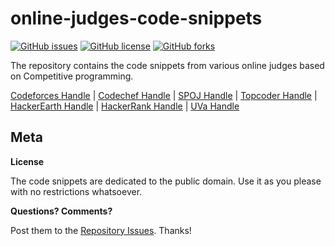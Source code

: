 # online-judges-code-snippets
[![GitHub issues](https://img.shields.io/github/issues/prashantgpt91/online-judges-code-snippets.svg?style=plastic)](https://github.com/prashantgpt91/online-judges-code-snippets/issues) [![GitHub license](https://img.shields.io/badge/license-MIT-blue.svg?style=plastic)](https://raw.githubusercontent.com/prashantgpt91/online-judges-code-snippets/master/LICENSE) [![GitHub forks](https://img.shields.io/github/forks/prashantgpt91/online-judges-code-snippets.svg?style=plastic)](https://github.com/prashantgpt91/online-judges-code-snippets/network)

The repository contains the code snippets from various online judges based on Competitive programming.

[Codeforces Handle](http://codeforces.com/profile/prashantgpt91) |
[Codechef Handle](https://www.codechef.com/users/prashantgpt91) |
[SPOJ Handle](http://www.spoj.com/users/prashantgpt91/) |
[Topcoder Handle](https://www.topcoder.com/members/vishublc/) |
[HackerEarth Handle](https://www.hackerearth.com/@prashantgpt91/activity/hackerearth/) |
[HackerRank Handle](https://www.hackerrank.com/prashantgpt91) |
[UVa Handle](https://uva.onlinejudge.org/index.php?option=com_onlinejudge&Itemid=20&page=show_authorstats&userid=157430)




## Meta

**License**

The code snippets are dedicated to the public domain. Use it as you please with no restrictions whatsoever.

**Questions? Comments?**

Post them to the [Repository Issues](https://github.com/x0v/online-judges-code-snippets/issues). Thanks!
